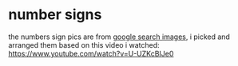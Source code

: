 # number signs

the numbers sign pics are from [google search images](https://www.google.com/search?q=auslan+numbers), i picked and arranged them based on this video i watched:
https://www.youtube.com/watch?v=U-UZKcBIJe0
